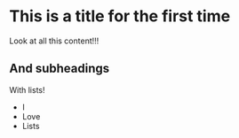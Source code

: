 # This is a title for the first time

Look at all this content!!!

## And subheadings

With lists!
* I
* Love
* Lists
